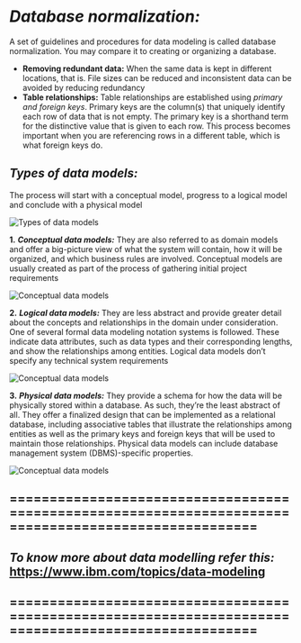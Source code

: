 # **_Database normalization:_**
A set of guidelines and procedures for data modeling is called database normalization. You may compare it to creating or organizing a database.
- **Removing redundant data:** When the same data is kept in different locations, that is. File sizes can be reduced and inconsistent data can be avoided by reducing redundancy
- **Table relationships:** Table relationships are established using _primary and foreign keys_. Primary keys are the column(s) that uniquely identify each row of data that is not empty. The primary key is a shorthand term for the distinctive value that is given to each row. This process becomes important when you are referencing rows in a different table, which is what foreign keys do.

## **_Types of data models:_**  
The process will start with a conceptual model, progress to a logical model and conclude with a physical model

![Types of data models](https://www.altamira.ai/wp-content/uploads/2022/09/Factors-influencing-development-speed-1024x789.jpg)

**1.**  **_Conceptual data models:_** They are also referred to as domain models and offer a big-picture view of what the system will contain, how it will be organized, and which business rules are involved. Conceptual models are usually created as part of the process of gathering initial project requirements

![Conceptual data models](https://www.ibm.com/content/dam/connectedassets-adobe-cms/worldwide-content/creative-assets/s-migr/ul/g/ae/c5/conceptual-data-modeling.png)

**2.**  **_Logical data models:_** They are less abstract and provide greater detail about the concepts and relationships in the domain under consideration. One of several formal data modeling notation systems is followed. These indicate data attributes, such as data types and their corresponding lengths, and show the relationships among entities. Logical data models don’t specify any technical system requirements

![Conceptual data models](https://www.ibm.com/content/dam/connectedassets-adobe-cms/worldwide-content/creative-assets/s-migr/ul/g/73/fd/logical-data-modeling.png)

**3.**  **_Physical data models:_** They provide a schema for how the data will be physically stored within a database. As such, they’re the least abstract of all. They offer a finalized design that can be implemented as a relational database, including associative tables that illustrate the relationships among entities as well as the primary keys and foreign keys that will be used to maintain those relationships. Physical data models can include database management system (DBMS)-specific properties.

![Conceptual data models](https://www.ibm.com/content/dam/connectedassets-adobe-cms/worldwide-content/creative-assets/s-migr/ul/g/82/20/physical-data-modeling.png)

## =====================================================================================================
## **_To know more about data modelling refer this:_** https://www.ibm.com/topics/data-modeling
## =====================================================================================================












